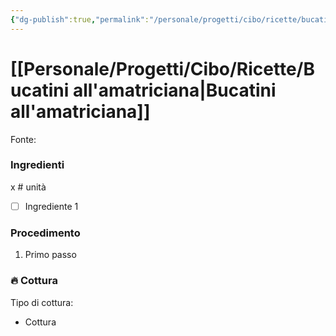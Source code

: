 ```yaml
---
{"dg-publish":true,"permalink":"/personale/progetti/cibo/ricette/bucatini-all-amatriciana/","tags":["Ricetta/Primo/Pasta"]}
---
```


# [[Personale/Progetti/Cibo/Ricette/Bucatini all'amatriciana\|Bucatini all'amatriciana]]

Fonte: 


### Ingredienti

x # unità

- [ ] Ingrediente 1

### Procedimento

1. Primo passo


### 🔥 Cottura

Tipo di cottura:
- Cottura

